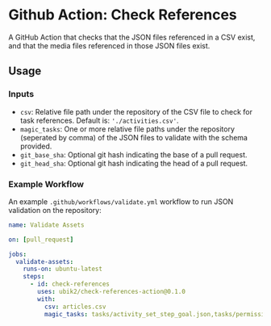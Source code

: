 # Github Action: Check References

A GitHub Action that checks that the JSON files referenced in a CSV exist, and that the media files referenced in those JSON files exist.

## Usage

### Inputs

- `csv`: Relative file path under the repository of the CSV file to check for task references. Default is: `'./activities.csv'`.
- `magic_tasks`: One or more relative file paths under the repository (seperated by comma) of the JSON files to validate with the schema provided.
- `git_base_sha`: Optional git hash indicating the base of a pull request.
- `git_head_sha`: Optional git hash indicating the head of a pull request.

### Example Workflow

An example `.github/workflows/validate.yml` workflow to run JSON validation on the repository:

```yaml
name: Validate Assets

on: [pull_request]

jobs:
  validate-assets:
    runs-on: ubuntu-latest
    steps:
      - id: check-references
        uses: ubik2/check-references-action@0.1.0
        with:
          csv: articles.csv
          magic_tasks: tasks/activity_set_step_goal.json,tasks/permission_sleeps.json,tasks/permission_steps.json,tasks/profile_licenses.json
```
